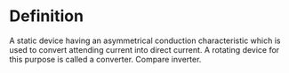 # Definition

A static device having an asymmetrical conduction characteristic which
is used to convert attending current into direct current. A rotating
device for this purpose is called a converter. Compare inverter.
